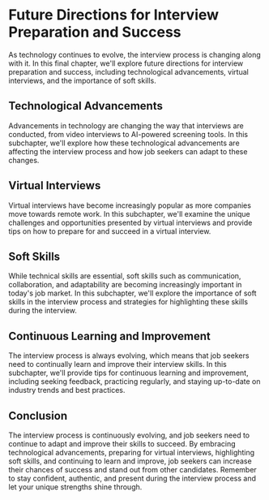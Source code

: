 Future Directions for Interview Preparation and Success
===================================================================

As technology continues to evolve, the interview process is changing along with it. In this final chapter, we'll explore future directions for interview preparation and success, including technological advancements, virtual interviews, and the importance of soft skills.

Technological Advancements
--------------------------

Advancements in technology are changing the way that interviews are conducted, from video interviews to AI-powered screening tools. In this subchapter, we'll explore how these technological advancements are affecting the interview process and how job seekers can adapt to these changes.

Virtual Interviews
------------------

Virtual interviews have become increasingly popular as more companies move towards remote work. In this subchapter, we'll examine the unique challenges and opportunities presented by virtual interviews and provide tips on how to prepare for and succeed in a virtual interview.

Soft Skills
-----------

While technical skills are essential, soft skills such as communication, collaboration, and adaptability are becoming increasingly important in today's job market. In this subchapter, we'll explore the importance of soft skills in the interview process and strategies for highlighting these skills during the interview.

Continuous Learning and Improvement
-----------------------------------

The interview process is always evolving, which means that job seekers need to continually learn and improve their interview skills. In this subchapter, we'll provide tips for continuous learning and improvement, including seeking feedback, practicing regularly, and staying up-to-date on industry trends and best practices.

Conclusion
----------

The interview process is continuously evolving, and job seekers need to continue to adapt and improve their skills to succeed. By embracing technological advancements, preparing for virtual interviews, highlighting soft skills, and continuing to learn and improve, job seekers can increase their chances of success and stand out from other candidates. Remember to stay confident, authentic, and present during the interview process and let your unique strengths shine through.
